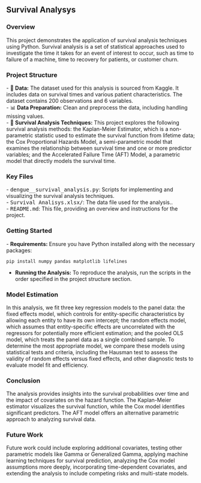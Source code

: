 ## Survival Analysys
### Overview

<p align="left">This project demonstrates the application of survival analysis techniques using Python. Survival analysis is a set of statistical approaches used to investigate the time it takes for an event of interest to occur, such as time to failure of a machine, time to recovery for patients, or customer churn.</p>

### Project Structure

<p align="left">
  - 📑 <strong>Data:</strong> The dataset used for this analysis is sourced from Kaggle. It includes data on survival times and various patient characteristics. The dataset contains 200 observations and 6 variables.<br>
  - 📊 <strong>Data Preparation:</strong> Clean and preprocess the data, including handling missing values.<br>
  - 🔎 <strong>Survival Analysis Techniques:</strong> This project explores the following survival analysis methods: the Kaplan-Meier Estimator, which is a non-parametric statistic used to estimate the survival function from lifetime data; the Cox Proportional Hazards Model, a semi-parametric model that examines the relationship between survival time and one or more predictor variables; and the Accelerated Failure Time (AFT) Model, a parametric model that directly models the survival time.<br></p>

### Key Files

<p align="left">
  - <tt>dengue__survival_analysis.py</tt>: Scripts for implementing and visualizing the survival analysis techniques.<br>
  - <tt>Survival Analisys.xlsx/</tt>: The data file used for the analysis..<br>
  - <tt>README.md</tt>: This file, providing an overview and instructions for the project.<br></p>

### Getting Started

<p align="left">
  - <strong>Requirements:</strong> Ensure you have Python installed along with the necessary packages:<br>

  ```
pip install numpy pandas matplotlib lifelines
```
  - <strong>Running the Analysis:</strong> To reproduce the analysis, run the scripts in the order specified in the project structure section.</p>
  

### Model Estimation

<p align="left">In this analysis, we fit three key regression models to the panel data: the fixed effects model, which controls for entity-specific characteristics by allowing each entity to have its own intercept; the random effects model, which assumes that entity-specific effects are uncorrelated with the regressors for potentially more efficient estimation; and the pooled OLS model, which treats the panel data as a single combined sample. To determine the most appropriate model, we compare these models using statistical tests and criteria, including the Hausman test to assess the validity of random effects versus fixed effects, and other diagnostic tests to evaluate model fit and efficiency.</p>

### Conclusion

<p align="left">The analysis provides insights into the survival probabilities over time and the impact of covariates on the hazard function. The Kaplan-Meier estimator visualizes the survival function, while the Cox model identifies significant predictors. The AFT model offers an alternative parametric approach to analyzing survival data.</p>

### Future Work

<p align="left">Future work could include exploring additional covariates, testing other parametric models like Gamma or Generalized Gamma, applying machine learning techniques for survival prediction, analyzing the Cox model assumptions more deeply, incorporating time-dependent covariates, and extending the analysis to include competing risks and multi-state models.</p>  
